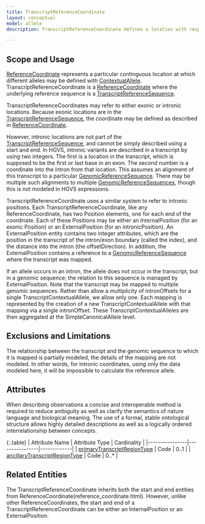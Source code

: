 ```yaml
---
title: TranscriptReferenceCoordinate 
layout: conceptual
model: allele
description: TranscriptReferenceCoordinate defines a location with respect to a <a href="../reference_sequence/transcript_reference_sequence.html">TranscriptReferenceSequence</a>.  A TranscriptReferenceCoordinate can be defined for both exonic positions, which are part of the transcript, and intronic positions, which are not.

---
```


Scope and Usage
---------------

[ReferenceCoordinate](reference_coordinate.html) represents a particular continguous location at which different alleles may be defined with [ContextualAllele](contextual_allele.html).  TranscriptReferenceCoordinate is a [ReferenceCoordinate](reference_coordinate.html) where the underlying reference sequence is a [TranscriptReferenceSequence](../reference_sequence/transcript_reference_sequence.html).

TranscriptReferenceCoordinates may refer to either exonic or intronic locations. Because exonic locations are in the [TranscriptReferenceSequence](../reference_sequence/transcript_reference_sequence.html), the coordinate may be defined as described in [ReferenceCoordinate](reference_coordinate.html).

However, intronic locations are not part of the [TranscriptReferenceSequence](../reference_sequence/transcript_reference_sequence.html), and cannot be simply described using a start and end.  In HGVS, intronic variants are described in a transcript by using two integers.  The first is a location in the transcript, which is supposed to be the first or last base in an exon.  The second number is a coordinate into the intron from that location.  This assumes an alignment of this transcript to a particular [GenomicReferenceSequence](genomic_reference_sequence.html).  There may be multiple such alignments to multiple [GenomicReferenceSequences](genomic_reference_sequence.html), though this is not modeled in HGVS expressions.

TranscriptReferenceCoordinate uses a similar system to refer to intronic positions.  Each TranscriptReferenceCoordinate, like any ReferenceCoordinate, has two Position elements, one for each end of the coordinate.  Each of these Positions may be either an InternalPosition (for an exonic Position) or an ExternalPosition (for an intronicPosition).  An ExternalPosition entity contains two integer attributes, which are the position in the transcript of the intron/exon boundary (called the index), and the distance into the intron (the offsetDirection).   In addition, the ExternalPosition contains a reference to a [GenomicReferenceSequence](genomic_reference_sequence.html) where the transcript was mapped.

If an allele occurs in an intron, the allele does not occur in the transcript, but in a genomic sequence; the relation to this sequence is managed by ExternalPosition.  Note that the transcript may be mapped to multiple genomic sequences.  Rather than allow a multiplicity of intronOffsets for a single TranscriptContextualAllele, we allow only one.  Each mapping is represented by the creation of a new TranscriptContextualAllele with that mapping via a single intronOffset.  These TranscriptContextualAlleles are then aggregated at the SimpleCanonicalAllele level.

Exclusions and Limitations
--------------------------

The relationship between the transcript and the genomic sequence to which it is mapped is partially modeled, the details of the mapping are not modeled.  In other words, for intronic coordinates, using only the data modeled here, it will be impossible to calculate the reference allele.

Attributes
----------

When describing observations a concise and interoperable method is required to reduce ambiguity as well as clarify the semantics of nature language and biological meaning. The use of a formal, stable ontological structure allows highly detailed descriptions as well as a logically ordered interrelationship between concepts.

{:.table}
| Attribute Name | Attribute Type | Cardinality |
|----------------|----------------|-------------|
| [primaryTranscriptRegionType](/allele/value_set_list/primary_transcript_region_type.html) | Code | 0..1 |
| [ancillaryTranscriptRegionType](/allele/value_set_list/ancillary_transcript_region_type.html) | Code | 0..* |

Related Entities 
----------------

The TranscriptReferenceCoordinate inherits both the start and end entities from ReferenceCoordinate(reference_coordinate.html).  However, unlike other ReferenceCoordinates, the start and end of a TranscriptReferenceCoordinate can be either an InternalPosition or an ExternalPosition.

